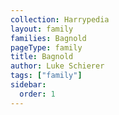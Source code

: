 ```yaml
---
collection: Harrypedia
layout: family
families: Bagnold
pageType: family
title: Bagnold
author: Luke Schierer
tags: ["family"]
sidebar:
  order: 1
---
```

